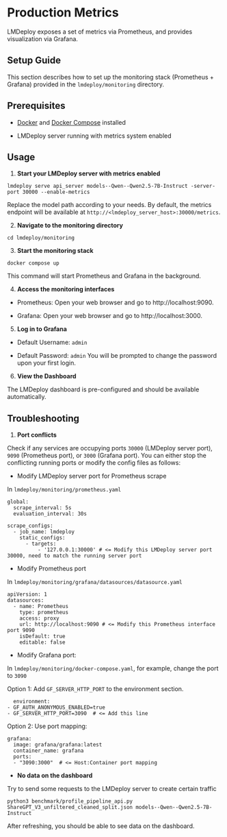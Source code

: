 # Production Metrics

LMDeploy exposes a set of metrics via Prometheus, and provides visualization via Grafana.

## Setup Guide

This section describes how to set up the monitoring stack (Prometheus + Grafana) provided in the `lmdeploy/monitoring` directory.

## Prerequisites

- [Docker](https://docs.docker.com/engine/install/) and [Docker Compose](https://docs.docker.com/compose/install/) installed

- LMDeploy server running with metrics system enabled

## Usage

1. **Start your LMDeploy server with metrics enabled**

```
lmdeploy serve api_server models--Qwen--Qwen2.5-7B-Instruct -server-port 30000 --enable-metrics
```

Replace the model path according to your needs.
By default, the metrics endpoint will be available at `http://<lmdeploy_server_host>:30000/metrics`.

2. **Navigate to the monitoring directory**

```
cd lmdeploy/monitoring
```

3. **Start the monitoring stack**

```
docker compose up
```

This command will start Prometheus and Grafana in the background.

4. **Access the monitoring interfaces**

- Prometheus: Open your web browser and go to http://localhost:9090.

- Grafana: Open your web browser and go to http://localhost:3000.

5. **Log in to Grafana**

- Default Username: `admin`

- Default Password: `admin` You will be prompted to change the password upon your first login.

6. **View the Dashboard**

The LMDeploy dashboard is pre-configured and should be available automatically.

## Troubleshooting

1. **Port conflicts**

Check if any services are occupying ports `30000` (LMDeploy server port), `9090` (Prometheus port), or `3000` (Grafana port). You can either stop the conflicting running ports or modify the config files as follows:

- Modify LMDeploy server port for Prometheus scrape

In `lmdeploy/monitoring/prometheus.yaml`

```
global:
  scrape_interval: 5s
  evaluation_interval: 30s

scrape_configs:
  - job_name: lmdeploy
    static_configs:
      - targets:
          - '127.0.0.1:30000' # <= Modify this LMDeploy server port 30000, need to match the running server port
```

- Modify Prometheus port

In `lmdeploy/monitoring/grafana/datasources/datasource.yaml`

```
apiVersion: 1
datasources:
  - name: Prometheus
    type: prometheus
    access: proxy
    url: http://localhost:9090 # <= Modify this Prometheus interface port 9090
    isDefault: true
    editable: false
```

- Modify Grafana port:

In `lmdeploy/monitoring/docker-compose.yaml`, for example, change the port to `3090`

Option 1: Add `GF_SERVER_HTTP_PORT` to the environment section.

```
  environment:
- GF_AUTH_ANONYMOUS_ENABLED=true
- GF_SERVER_HTTP_PORT=3090  # <= Add this line
```

Option 2: Use port mapping:

```
grafana:
  image: grafana/grafana:latest
  container_name: grafana
  ports:
  - "3090:3000"  # <= Host:Container port mapping
```

- **No data on the dashboard**

Try to send some requests to the LMDeploy server to create certain traffic

```
python3 benchmark/profile_pipeline_api.py ShareGPT_V3_unfiltered_cleaned_split.json models--Qwen--Qwen2.5-7B-Instruct
```

After refreshing, you should be able to see data on the dashboard.
